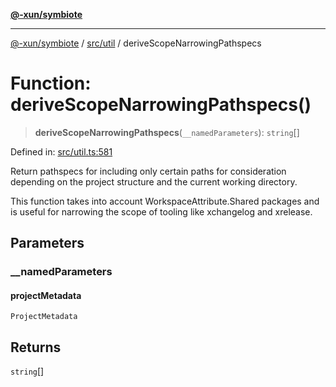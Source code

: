 [**@-xun/symbiote**](../../../README.md)

***

[@-xun/symbiote](../../../README.md) / [src/util](../README.md) / deriveScopeNarrowingPathspecs

# Function: deriveScopeNarrowingPathspecs()

> **deriveScopeNarrowingPathspecs**(`__namedParameters`): `string`[]

Defined in: [src/util.ts:581](https://github.com/Xunnamius/symbiote/blob/2fd61c45d5639f5e6f8edadc3b7d4851011bc365/src/util.ts#L581)

Return pathspecs for including only certain paths for consideration depending
on the project structure and the current working directory.

This function takes into account WorkspaceAttribute.Shared packages
and is useful for narrowing the scope of tooling like xchangelog and
xrelease.

## Parameters

### \_\_namedParameters

#### projectMetadata

`ProjectMetadata`

## Returns

`string`[]

